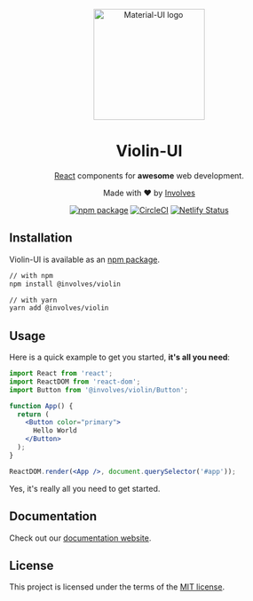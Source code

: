 <br/><br/>
<p align="center">
  <a href="https://material-ui.com/" rel="noopener" target="_blank">
    <img width="200" src="https://involves.com/wp-content/uploads/2019/09/involves-logo-color.png" alt="Material-UI logo"/>
  </a>
</p>

<h1 align="center">Violin-UI</h1>

<div align="center">

[React](https://reactjs.org/) components for **awesome** web development.

Made with :heart: by [Involves](https://involves.com/)

[![npm package](https://img.shields.io/npm/v/@involves/violin/latest.svg)](https://www.npmjs.com/package/@involves/violin)
[![CircleCI](https://img.shields.io/circleci/project/github/involvestecnologia/violin/master.svg)](https://circleci.com/gh/involvestecnologia/violin/tree/master)
[![Netlify Status](https://api.netlify.com/api/v1/badges/e51f2c75-0c37-4fec-9814-95cdd188a532/deploy-status)](https://app.netlify.com/sites/violin-ui/deploys)

</div>

## Installation

Violin-UI is available as an [npm package](https://www.npmjs.com/package/@involves/violin).

```sh
// with npm
npm install @involves/violin

// with yarn
yarn add @involves/violin
```

## Usage

Here is a quick example to get you started, **it's all you need**:

```jsx
import React from 'react';
import ReactDOM from 'react-dom';
import Button from '@involves/violin/Button';

function App() {
  return (
    <Button color="primary">
      Hello World
    </Button>
  );
}

ReactDOM.render(<App />, document.querySelector('#app'));
```

Yes, it's really all you need to get started.

## Documentation

Check out our [documentation website](https://violin-ui.netlify.com/).

## License

This project is licensed under the terms of the
[MIT license](/license).
